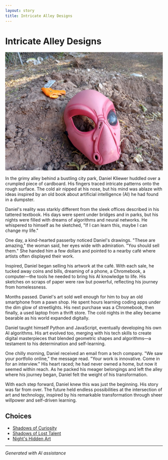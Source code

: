```yaml
---
layout: story
title: Intricate Alley Designs
---
```


# Intricate Alley Designs

![Intricate Alley Designs](/input_images/20221013_170405.jpg)

In the grimy alley behind a bustling city park, Daniel Kliewer huddled over a crumpled piece of cardboard. His fingers traced intricate patterns onto the rough surface. The cold air nipped at his nose, but his mind was ablaze with ideas inspired by an old book about artificial intelligence (AI) he had found in a dumpster.

Daniel's reality was starkly different from the sleek offices described in his tattered textbook. His days were spent under bridges and in parks, but his nights were filled with dreams of algorithms and neural networks. He whispered to himself as he sketched, "If I can learn this, maybe I can change my life."

One day, a kind-hearted passerby noticed Daniel's drawings. "These are amazing," the woman said, her eyes wide with admiration. "You should sell them." She handed him a few dollars and pointed to a nearby café where artists often displayed their work.

Inspired, Daniel began selling his artwork at the café. With each sale, he tucked away coins and bills, dreaming of a phone, a Chromebook, a computer—the tools he needed to bring his AI knowledge to life. His sketches on scraps of paper were raw but powerful, reflecting his journey from homelessness.

Months passed. Daniel's art sold well enough for him to buy an old smartphone from a pawn shop. He spent hours learning coding apps under the dim glow of streetlights. His next purchase was a Chromebook, then finally, a used laptop from a thrift store. The cold nights in the alley became bearable as his world expanded digitally.

Daniel taught himself Python and JavaScript, eventually developing his own AI algorithms. His art evolved too, merging with his tech skills to create digital masterpieces that blended geometric shapes and algorithms—a testament to his determination and self-learning.

One chilly morning, Daniel received an email from a tech company. "We saw your portfolio online," the message read. "Your work is innovative. Come in for an interview." His heart raced; he had never owned a home, but now it seemed within reach. As he packed his meager belongings and left the alley where his journey began, Daniel felt the weight of his transformation.

With each step forward, Daniel knew this was just the beginning. His story was far from over. The future held endless possibilities at the intersection of art and technology, inspired by his remarkable transformation through sheer willpower and self-driven learning.


## Choices

* [Shadows of Curiosity](/_stories/20221012_145451)
* [Shadows of Lost Talent](/_stories/476485484_1684131429201363_7550930141077594240_n)
* [Night's Hidden Art](/_stories/20221013_140920)


---
*Generated with AI assistance*
